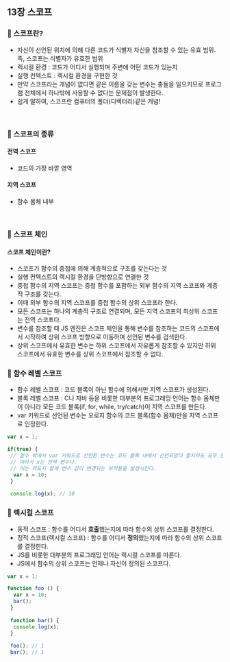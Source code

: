 ## 13장 스코프
### 📌 스코프란?
- 자신이 선언된 위치에 의해 다른 코드가 식별자 자신을 참조할 수 있는 유효 범위. 즉, 스코프는 식별자가 유효한 범위
- 렉시컬 환경 : 코드가 어디서 실행되며 주변에 어떤 코드가 있는지
- 실행 컨텍스트 : 렉시컬 환경을 구현한 것
- 만약 스코프라는 개념이 없다면 같은 이름을 갖는 변수는 충돌을 일으키므로 프로그램 전체에서 하나밖에 사용할 수 없다는 문제점이 발생한다. 
- 쉽게 말하여, 스코프란 컴퓨터의 폴더(디렉터리)같은 개념! 
<br>

### 📌 스코프의 종류
#### 전역 스코프
- 코드의 가장 바깥 영역
#### 지역 스코프
- 함수 몸체 내부
<br>

### 📌 스코프 체인
#### 스코프 체인이란?
- 스코프가 함수의 중첩에 의해 계층적으로 구조를 갖는다는 것
- 실행 컨텍스트의 렉시컬 환경을 단방향으로 연결한 것
- 중첩 함수의 지역 스코프는 중첩 함수를 포함하는 외부 함수의 지역 스코프와 계층적 구조를 갖는다.
- 이때 외부 함수의 지역 스코프를 중첩 함수의 상위 스코프라 한다.
- 모든 스코프는 하나의 계층적 구조로 연결되며, 모든 지역 스코프의 최상위 스코프는 전역 스코프다.
- 변수를 참조할 때 JS 엔진은 스코프 체인을 통해 변수를 참조하는 코드의 스코프에서 시작하여 상위 스코프 방향으로 이동하며 선언된 변수를 검색한다. 
- 상위 스코프에서 유효한 변수는 하위 스코프에서 자유롭게 참조할 수 있지만 하위 스코프에서 유효한 변수를 상위 스코프에서 참조할 수 없다.
###  📌 함수 레벨 스코프
- 함수 레벨 스코프 : 코드 블록이 아닌 함수에 의해서만 지역 스코프가 생성된다.
- 블록 레벨 스코프 : C나 자바 등을 비롯한 대부분의 프로그래밍 언어는 함수 몸체만이 아니라 모든 코드 블록(if, for, while, try/catch)이 지역 스코프를 만든다.
- var 키워드로 선언된 변수는 오로지 함수의 코드 블록(함수 몸체)만을 지역 스코프로 인정한다.
```js
var x = 1;

if(true) { 
 // 함수 밖에서 var 키워드로 선언된 변수는 코드 블록 내에서 선언되었다 할지라도 모두 전역 변수다.
 // 따라서 x는 전역 변수다.
 // 이는 의도치 않게 변수 값이 변경되는 부작용을 발생시킨다.
  var x = 10;
 }
 
 console.log(x); // 10
```

### 📌 렉시컬 스코프
- 동적 스코프 : 함수를 어디서 **호출**했는지에 따라 함수의 상위 스코프를 결정한다.
- 정적 스코프(렉시컬 스코프) : 함수를 어디서 **정의**했는지에 따라 함수의 상위 스코프를 결정한다.
- JS를 비롯한 대부분의 프로그래밍 언어는 렉시컬 스코프를 따른다.
- JS에서 함수의 상위 스코프는 언제나 자신이 정의된 스코프다.
```js
var x = 1;

function foo () {
  var x = 10;
  bar();
 }
 
 function bar() {
  console.log(x);
 }
 
 foo(); // 1
 bar(); // 1
```

